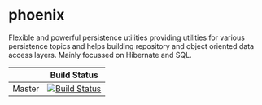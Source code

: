 # phoenix
Flexible and powerful persistence utilities providing utilities for various persistence topics and helps building repository and object oriented data access layers. Mainly focussed on Hibernate and SQL.

|             | Build Status                                                                                                            |
|-------------|-------------------------------------------------------------------------------------------------------------------------|
| Master      | [![Build Status](https://travis-ci.org/d3adspace/phoenix.svg?branch=master)](https://travis-ci.org/d3adspace/phoenix) |
